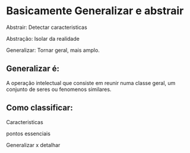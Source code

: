 # Basicamente Generalizar e abstrair

Abstrair: Detectar caracteristicas

Abstração: Isolar da realidade

Generalizar: Tornar geral, mais amplo.




## Generalizar é:

A operação intelectual que consiste em reunir numa classe geral, um conjunto de seres ou fenomenos similares.




## Como classificar:

Caracteristicas

pontos essenciais

Generalizar x detalhar
